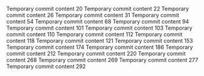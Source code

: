 Temporary commit content 20
Temporary commit content 22
Temporary commit content 26
Temporary commit content 31
Temporary commit content 54
Temporary commit content 68
Temporary commit content 94
Temporary commit content 101
Temporary commit content 103
Temporary commit content 110
Temporary commit content 112
Temporary commit content 118
Temporary commit content 121
Temporary commit content 153
Temporary commit content 174
Temporary commit content 186
Temporary commit content 212
Temporary commit content 220
Temporary commit content 268
Temporary commit content 269
Temporary commit content 277
Temporary commit content 292
